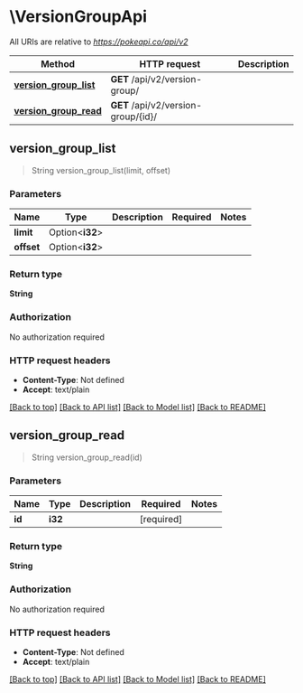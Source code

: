 # \VersionGroupApi

All URIs are relative to *https://pokeapi.co/api/v2*

Method | HTTP request | Description
------------- | ------------- | -------------
[**version_group_list**](VersionGroupApi.md#version_group_list) | **GET** /api/v2/version-group/ | 
[**version_group_read**](VersionGroupApi.md#version_group_read) | **GET** /api/v2/version-group/{id}/ | 



## version_group_list

> String version_group_list(limit, offset)


### Parameters


Name | Type | Description  | Required | Notes
------------- | ------------- | ------------- | ------------- | -------------
**limit** | Option<**i32**> |  |  |
**offset** | Option<**i32**> |  |  |

### Return type

**String**

### Authorization

No authorization required

### HTTP request headers

- **Content-Type**: Not defined
- **Accept**: text/plain

[[Back to top]](#) [[Back to API list]](../README.md#documentation-for-api-endpoints) [[Back to Model list]](../README.md#documentation-for-models) [[Back to README]](../README.md)


## version_group_read

> String version_group_read(id)


### Parameters


Name | Type | Description  | Required | Notes
------------- | ------------- | ------------- | ------------- | -------------
**id** | **i32** |  | [required] |

### Return type

**String**

### Authorization

No authorization required

### HTTP request headers

- **Content-Type**: Not defined
- **Accept**: text/plain

[[Back to top]](#) [[Back to API list]](../README.md#documentation-for-api-endpoints) [[Back to Model list]](../README.md#documentation-for-models) [[Back to README]](../README.md)

